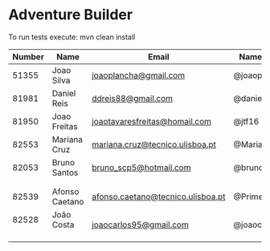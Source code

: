 # Adventure Builder

To run tests execute: mvn clean install

|   Number   |          Name           |            Email                   |   Name GitHUb  | Module(s)    |
| ---------- | ----------------------- | ---------------------------------- | -------------- | ------------ |
| 51355      | Joao Silva              | joaoplancha@gmail.com              | @joaoplancha   | Activity     |
| 81981      | Daniel Reis             | ddreis88@gmail.com                 | @danielreis1   | Activity     |
| 81950      | Joao Freitas            | joaotavaresfreitas@homail.com      | @jtf16         | Activity     |
| 82553      | Mariana Cruz            | mariana.cruz@tecnico.ulisboa.pt    | @MarianaCruz   | Bank         |
| 82053      | Bruno Santos            | bruno_scp5@hotmail.com             | @brunoaosantos | Bank         |
|            |                         |                                    |                |              |
|            |                         |                                    |                |              |
| 82539      | Afonso Caetano          | afonso.caetano@tecnico.ulisboa.pt  | @PrimeAC       | Hotel/Broker |
| 82528      | João Costa              | joaocarlos95@gmail.com             | @joaocarlos95  | Hotel/Broker |
 
